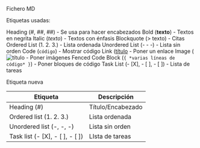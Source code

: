 Fichero MD 

Etiquetas usadas:

Heading (#, ##, ##) - Se usa para hacer encabezados
Bold (**texto**) - Textos en negrita
Italic (*texto*) - Textos con énfasis
Blockquote (> texto) - Citas
Ordered List (1. 2. 3.) - Lista ordenada
Unordered List (- - -) - Lista sin orden
Code (`código`) - Mostrar código
Link ([título](https://www.enti.cat) - Poner un enlace
Image (![título](imagen_enti.png) - Poner imágenes
Fenced Code Block (``` { *varias líneas de código* } ```) - Poner bloques de código
Task List (- [X], - [ ], - [ ]) - Lista de tareas



Etiqueta nueva

| Etiqueta | Descripción |
| ----------- | ----------- |
| Heading (#) | Título/Encabezado |
| Ordered list (1. 2. 3.) | Lista ordenada |
| Unordered list (-, -, -) | Lista sin orden |
| Task list (- [X], - [ ], - [ ]) | LIsta de tareas|

